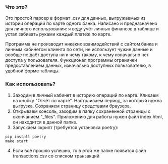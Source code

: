 ### Что это?

Это простой парсер в формат .csv для данных, выгружаемых из истории операций по карте одного банка. Написано и предназначено для личного использования: я веду учёт личных финансов в таблице и устал забивать руками каждый платёж по карте.

Программа не производит никаких взаимодействий с сайтом банка и личным кабинетом клиента по сети, не использует чужие данные и вообще не даёт доступа ни к чему такому, к чему изначально нет доступа у пользователя. Функционал программы ограничен предоставлением данных, изначально доступных пользователю, в удобной форме таблицы.

### Как использовать?

1. Заходим в личный кабинет в историю операций по карте. Кликаем на кнопку "Отчёт по карте". Настраиваем период, за который нужна выгрузка. Сохраняем страницу средствами браузера.
2. Открываем консоль, заходим в папку сохраненной страницы с окончанием "_files". Приложению для работы нужен файл index.html, он находится в данной папке.
3. Запускаем скрипт (требуется установка poetry):
```
pip install poetry
make start
```
4. Если всё прошло успешно, то в этой же папке появится файл transactions.csv со списком транзакций
  